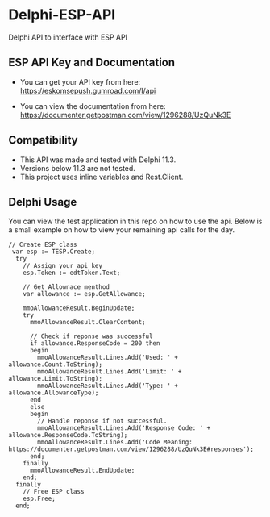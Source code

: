 # Delphi-ESP-API
 Delphi API to interface with ESP API

## ESP API Key and Documentation
* You can get your API key from here: https://eskomsepush.gumroad.com/l/api

* You can view the documentation from here: https://documenter.getpostman.com/view/1296288/UzQuNk3E

## Compatibility
* This API was made and tested with Delphi 11.3.
* Versions below 11.3 are not tested.
* This project uses inline variables and Rest.Client.

## Delphi Usage
You can view the test application in this repo on how to use the api. Below is a small example on how to view your remaining api calls for the day.

```delphi
// Create ESP class
 var esp := TESP.Create;
  try
    // Assign your api key
    esp.Token := edtToken.Text;

    // Get Allownace menthod
    var allowance := esp.GetAllowance;

    mmoAllowanceResult.BeginUpdate;
    try
      mmoAllowanceResult.ClearContent;

      // Check if reponse was successful
      if allowance.ResponseCode = 200 then
      begin
        mmoAllowanceResult.Lines.Add('Used: ' + allowance.Count.ToString);
        mmoAllowanceResult.Lines.Add('Limit: ' + allowance.Limit.ToString);
        mmoAllowanceResult.Lines.Add('Type: ' + allowance.AllowanceType);
      end
      else
      begin
        // Handle reponse if not successful.
        mmoAllowanceResult.Lines.Add('Response Code: ' + allowance.ResponseCode.ToString);
        mmoAllowanceResult.Lines.Add('Code Meaning: https://documenter.getpostman.com/view/1296288/UzQuNk3E#responses');
      end;
    finally
      mmoAllowanceResult.EndUpdate;
    end;
  finally
    // Free ESP class
    esp.Free;
  end;
```
